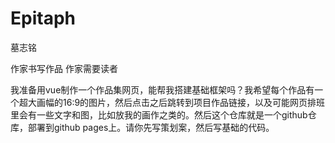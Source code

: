 # Epitaph
墓志铭

作家书写作品
作家需要读者

我准备用vue制作一个作品集网页，能帮我搭建基础框架吗？我希望每个作品有一个超大画幅的16:9的图片，然后点击之后跳转到项目作品链接，以及可能网页排班里会有一些文字和图，比如放我的画作之类的。然后这个仓库就是一个github仓库，部署到github pages上。请你先写策划案，然后写基础的代码。
